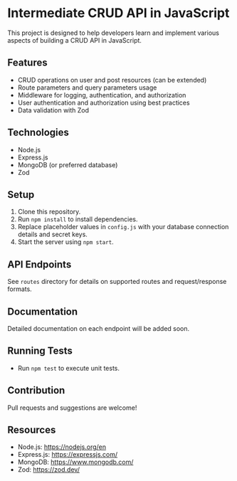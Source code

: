 # Intermediate CRUD API in JavaScript

This project is designed to help developers learn and implement various aspects of building a CRUD API in JavaScript.

## Features

* CRUD operations on user and post resources (can be extended)
* Route parameters and query parameters usage
* Middleware for logging, authentication, and authorization
* User authentication and authorization using best practices
* Data validation with Zod

## Technologies

* Node.js
* Express.js
* MongoDB (or preferred database)
* Zod

## Setup

1. Clone this repository.
2. Run `npm install` to install dependencies.
3. Replace placeholder values in `config.js` with your database connection details and secret keys.
4. Start the server using `npm start`.

## API Endpoints

See `routes` directory for details on supported routes and request/response formats.

## Documentation

Detailed documentation on each endpoint will be added soon.

## Running Tests

* Run `npm test` to execute unit tests.

## Contribution

Pull requests and suggestions are welcome!

## Resources

* Node.js: https://nodejs.org/en
* Express.js: https://expressjs.com/
* MongoDB: https://www.mongodb.com/
* Zod: https://zod.dev/


